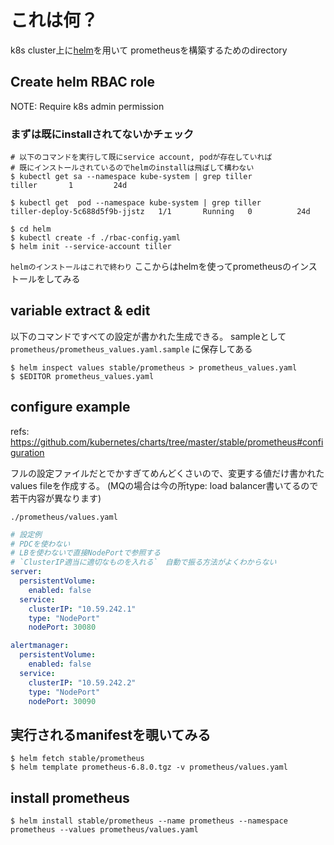 # これは何？

k8s cluster上に[helm](https://helm.sh/)を用いて
prometheusを構築するためのdirectory

## Create helm RBAC role

NOTE: Require k8s admin permission

### まずは既にinstallされてないかチェック

~~~
# 以下のコマンドを実行して既にservice account, podが存在していれば
# 既にインストールされているのでhelmのinstallは飛ばして構わない
$ kubectl get sa --namespace kube-system | grep tiller
tiller       1         24d

$ kubectl get  pod --namespace kube-system | grep tiller
tiller-deploy-5c688d5f9b-jjstz   1/1       Running   0          24d
~~~

~~~
$ cd helm
$ kubectl create -f ./rbac-config.yaml
$ helm init --service-account tiller
~~~

`helmのインストールはこれで終わり`
ここからはhelmを使ってprometheusのインストールをしてみる

## variable extract & edit

以下のコマンドですべての設定が書かれた生成できる。
sampleとして `prometheus/prometheus_values.yaml.sample` に保存してある

~~~
$ helm inspect values stable/prometheus > prometheus_values.yaml
$ $EDITOR prometheus_values.yaml
~~~

## configure example

refs: https://github.com/kubernetes/charts/tree/master/stable/prometheus#configuration

フルの設定ファイルだとでかすぎてめんどくさいので、変更する値だけ書かれたvalues fileを作成する。
(MQの場合は今の所type: load balancer書いてるので若干内容が異なります)

`./prometheus/values.yaml`

~~~yaml
# 設定例
# PDCを使わない
# LBを使わないで直接NodePortで参照する
# `ClusterIP適当に適切なものを入れる`　自動で振る方法がよくわからない
server:
  persistentVolume:
    enabled: false
  service:
    clusterIP: "10.59.242.1"
    type: "NodePort"
    nodePort: 30080

alertmanager:
  persistentVolume:
    enabled: false
  service:
    clusterIP: "10.59.242.2"
    type: "NodePort"
    nodePort: 30090
~~~

## 実行されるmanifestを覗いてみる

~~~
$ helm fetch stable/prometheus
$ helm template prometheus-6.8.0.tgz -v prometheus/values.yaml
~~~

## install prometheus

~~~
$ helm install stable/prometheus --name prometheus --namespace prometheus --values prometheus/values.yaml
~~~

